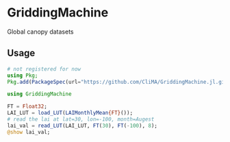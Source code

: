 # GriddingMachine

Global canopy datasets

## Usage
```julia
# not registered for now
using Pkg;
Pkg.add(PackageSpec(url="https://github.com/CliMA/GriddingMachine.jl.git"));

using GriddingMachine

FT = Float32;
LAI_LUT = load_LUT(LAIMonthlyMean{FT}());
# read the lai at lat=30, lon=-100, month=Augest
lai_val = read_LUT(LAI_LUT, FT(30), FT(-100), 8);
@show lai_val;
```
